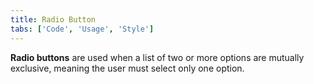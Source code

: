 ```yaml
---
title: Radio Button
tabs: ['Code', 'Usage', 'Style']
---
```


**Radio buttons** are used when a list of two or more options are mutually exclusive, meaning the user must select only one option.

<component 
    name="Radio Button"
    component="radio-button" 
    variation="radio-button"
    experimental="true"
    >
</component>
<component-docs component="radio-button" experimental="true"></component-docs>
